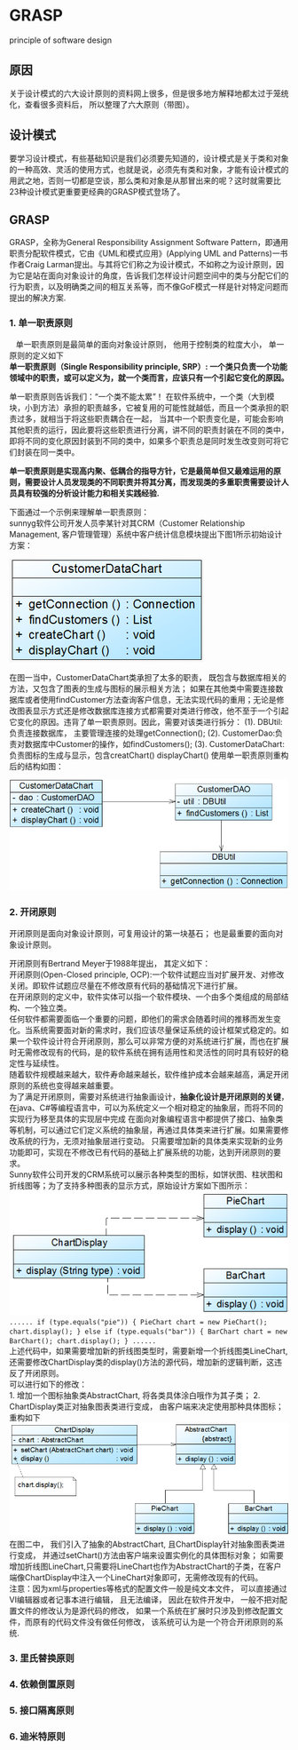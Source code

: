 # GRASP
principle of software design

## 原因
关于设计模式的六大设计原则的资料网上很多，但是很多地方解释地都太过于笼统化，查看很多资料后， 所以整理了六大原则（带图）。

## 设计模式
要学习设计模式，有些基础知识是我们必须要先知道的，设计模式是关于类和对象的一种高效、灵活的使用方式，也就是说，必须先有类和对象，才能有设计模式的用武之地，否则一切都是空谈，那么类和对象是从那冒出来的呢？这时就需要比23种设计模式更重要更经典的GRASP模式登场了。

## GRASP
GRASP，全称为General Responsibility Assignment Software Pattern，即通用职责分配软件模式，它由《UML和模式应用》(Applying UML and Patterns)一书作者Craig Larman提出。与其将它们称之为设计模式，不如称之为设计原则，因为它是站在面向对象设计的角度，告诉我们怎样设计问题空间中的类与分配它们的行为职责，以及明确类之间的相互关系等，而不像GoF模式一样是针对特定问题而提出的解决方案.

### 1. 单一职责原则
&nbsp;&nbsp; 单一职责原则是最简单的面向对象设计原则， 他用于控制类的粒度大小， 单一原则的定义如下  
	**单一职责原则（Single Responsibility principle, SRP）: 一个类只负责一个功能领域中的职责，或可以定义为，就一个类而言，应该只有一个引起它变化的原因。**  
	
单一职责原则告诉我们：“一个类不能太累”！ 在软件系统中，一个类（大到模块，小到方法）承担的职责越多，它被复用的可能性就越低，而且一个类承担的职责过多，就相当于将这些职责耦合在一起， 当其中一个职责变化是，可能会影响其他职责的运行，因此要将这些职责进行分离，讲不同的职责封装在不同的类中，即将不同的变化原因封装到不同的类中，如果多个职责总是同时发生改变则可将它们封装在同一类中。  

**单一职责原则是实现高内聚、低耦合的指导方针，它是最简单但又最难运用的原则，需要设计人员发现类的不同职责并将其分离，而发现类的多重职责需要设计人员具有较强的分析设计能力和相关实践经验.</font>**  


下面通过一个示例来理解单一职责原则：  
	sunnyg软件公司开发人员李某针对其CRM（Customer Relationship Management, 客户管理管理）系统中客户统计信息模块提出下图1所示初始设计方案：  
	
![srp01](https://github.com/wojiaofeiji/GRASP/blob/master/resource/image/srp01.jpeg)  

在图一当中，CustomerDataChart类承担了太多的职责， 既包含与数据库相关的方法，又包含了图表的生成与图标的展示相关方法； 如果在其他类中需要连接数据库或者使用findCustomer方法查询客户信息，无法实现代码的重用；无论是修改图表显示方式还是修改数据库连接方式都需要对类进行修改，他不至于一个引起它变化的原因。违背了单一职责原则。因此，需要对该类进行拆分：
	(1). DBUtil:负责连接数据库， 主要管理连接的处理getConnection();
	(2). CustomerDao:负责对数据库中Customer的操作，如findCustomers();
	(3). CustomerDataChart:负责图标的生成与显示，包含creatChart() displayChart()
使用单一职责原则重构后的结构如图：  

![srp02](https://github.com/wojiaofeiji/GRASP/blob/master/resource/image/srp02.jpeg)  

	

### 2. 开闭原则  

开闭原则是面向对象设计原则，可复用设计的第一块基石； 也是最重要的面向对象设计原则。  

开闭原则有Bertrand Meyer于1988年提出， 其定义如下：  
开闭原则(Open-Closed principle, OCP):一个软件试题应当对扩展开发、对修改关闭。即软件试题应尽量在不修改原有代码的基础情况下进行扩展。  
在开闭原则的定义中，软件实体可以指一个软件模块、一个由多个类组成的局部结构、一个独立类。  
任何软件都需要面临一个重要的问题，即他们的需求会随着时间的推移而发生变化。当系统需要面对新的需求时，我们应该尽量保证系统的设计框架式稳定的。如果一个软件设计符合开闭原则，那么可以非常方便的对系统进行扩展，而也在扩展时无需修改现有的代码，是的软件系统在拥有适用性和灵活性的同时具有较好的稳定性与延续性。  
随着软件规模越来越大，软件寿命越来越长，软件维护成本会越来越高，满足开闭原则的系统也变得越来越重要。  
为了满足开闭原则，需要对系统进行抽象画设计，**抽象化设计是开闭原则的关键**， 在java、C#等编程语言中，可以为系统定义一个相对稳定的抽象层，而将不同的实现行为移至具体的实现层中完成
在面向对象编程语言中都提供了接口、抽象类等机制，可以通过它们定义系统的抽象层，再通过具体类来进行扩展。如果需要修改系统的行为，无须对抽象层进行变动。
只需要增加新的具体类来实现新的业务功能即可，实现在不修改已有代码的基础上扩展系统的功能，达到开闭原则的要求。  
Sunny软件公司开发的CRM系统可以展示各种类型的图标，如饼状图、柱状图和折线图等；为了支持多种图表的显示方式，原始设计方案如下图所示：  
![ocp01](https://github.com/wojiaofeiji/GRASP/blob/master/resource/image/ocp01.jpeg)
`......
if (type.equals("pie")) {
 PieChart chart = new PieChart();
 chart.display();
}
else if (type.equals("bar")) {
 BarChart chart = new BarChart();
 chart.display();
}
......`  
上述代码中，如果需要增加新的折线图类型时，需要新增一个折线图类LineChart,还需要修改ChartDisplay类的display()方法的源代码，增加新的逻辑判断，这违反了开闭原则。  
可以进行如下的修改：  
	1. 增加一个图标抽象类AbstractChart, 将各类具体涂白哦作为其子类；
	2. ChartDisplay类正对抽象图表类进行变成， 由客户端来决定使用那种具体图标； 重构如下  
![ocp02](https://github.com/wojiaofeiji/GRASP/blob/master/resource/image/ocp02.jpeg)  
在图二中， 我们引入了抽象的AbstractChart, 且ChartDisplay针对抽象图表类进行变成， 并通过setChart()方法由客户端来设置实例化的具体图标对象；
如需要增加折线图LineChart,只需要将LineChart也作为AbstractChart的子类，在客户端像ChartDisplay中注入一个LineChart对象即可，无需修改现有的代码。  
注意：因为xml与properties等格式的配置文件一般是纯文本文件， 可以直接通过VI编辑器或者记事本进行编辑， 且无法编译， 因此在软件开发中， 一般不把对配置文件的修改认为是源代码的修改，
如果一个系统在扩展时只涉及到修改配置文件，而原有的代码文件没有做任何修改， 该系统可认为是一个符合开闭原则的系统.

### 3. 里氏替换原则
### 4. 依赖倒置原则
### 5. 接口隔离原则
### 6. 迪米特原则












































